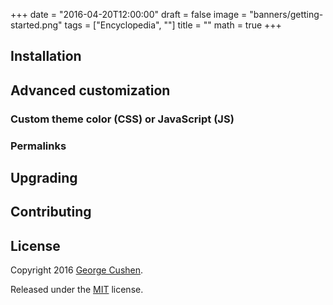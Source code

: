 +++
date = "2016-04-20T12:00:00"
draft = false
image = "banners/getting-started.png"
tags = ["Encyclopedia", ""]
title = ""
math = true
+++



## Installation




## Advanced customization



### Custom theme color (CSS) or JavaScript (JS)



### Permalinks




## Upgrading



## Contributing




## License

Copyright 2016 [George Cushen](https://georgecushen.com).

Released under the [MIT](https://github.com/gcushen/hugo-academic/blob/master/LICENSE.md) license.
